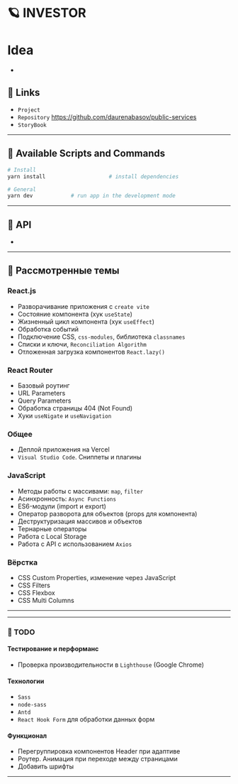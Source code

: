 # 🪐 INVESTOR

# Idea

-

## 🐧 Links

- `Project`  
- `Repository` https://github.com/daurenabasov/public-services
- `StoryBook` 

---

## 🐶 Available Scripts and Commands

```bash
# Install
yarn install                    # install dependencies
```

```bash
# General
yarn dev            # run app in the development mode
```

---

## 🦄 API

- 

---

## 🐼 Рассмотренные темы

### React.js

- Разворачивание приложения с `create vite`
- Состояние компонента (хук `useState`)
- Жизненный цикл компонента (хук `useEffect`)
- Обработка событий
- Подключение CSS, `css-modules`, библиотека `classnames`
- Списки и ключи, `Reconciliation Algorithm`
- Отложенная загрузка компонентов `React.lazy()`

### React Router

- Базовый роутинг
- URL Parameters
- Query Parameters
- Обработка страницы 404 (Not Found)
- Хуки `useNigate` и `useNavigation`

### Общее

- Деплой приложения на Vercel
- `Visual Studio Code`. Сниппеты и плагины

### JavaScript

- Методы работы с массивами: `map`, `filter`
- Асинхронность: `Async Functions`
- ES6-модули (import и export)
- Оператор разворота для объектов (props для компонента)
- Деструктуризация массивов и объектов
- Тернарные операторы
- Работа с Local Storage
- Работа с API с использованием `Axios`

### Вёрстка

- CSS Custom Properties, изменение через JavaScript
- CSS Filters
- CSS Flexbox
- CSS Multi Columns

---

---

### 🐨 TODO

#### Тестирование и перформанс

- Проверка производительности в `Lighthouse` (Google Chrome)

#### Технологии

- `Sass`
- `node-sass`
- `Antd`
- `React Hook Form` для обработки данных форм

#### Функционал

- Перегруппировка компонентов Header при адаптиве
- Роутер. Анимация при переходе между страницами
- Добавить шрифты

---
